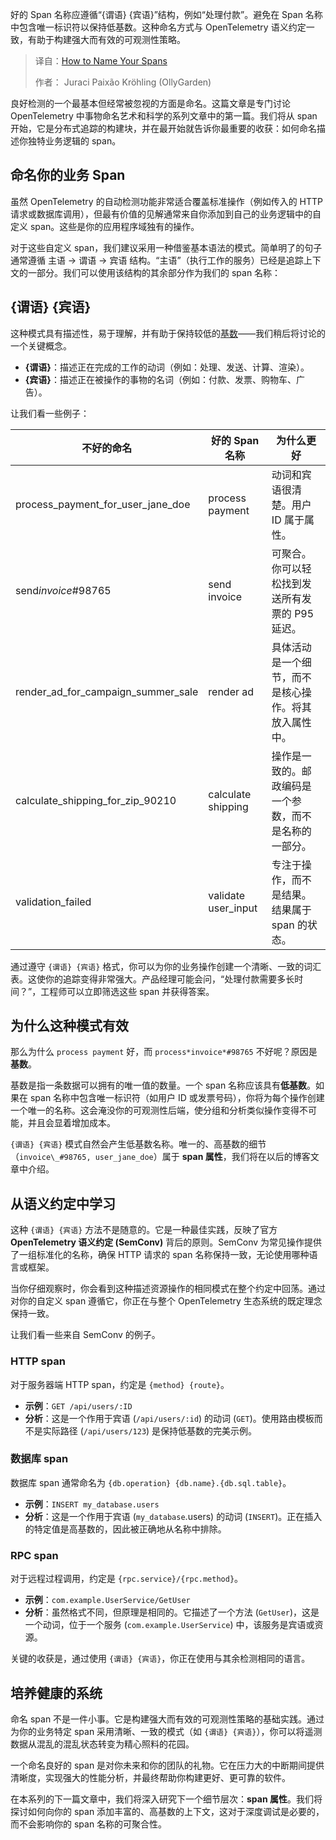 
<!--
title: 如何命名你的Span
cover: https://opentelemetry.io/img/social/logo-wordmark-001.png
summary: 好的 Span 名称应遵循“{谓语} {宾语}”结构，例如“处理付款”。避免在 Span 名称中包含唯一标识符以保持低基数。这种命名方式与 OpenTelemetry 语义约定一致，有助于构建强大而有效的可观测性策略。
-->

好的 Span 名称应遵循“{谓语} {宾语}”结构，例如“处理付款”。避免在 Span 名称中包含唯一标识符以保持低基数。这种命名方式与 OpenTelemetry 语义约定一致，有助于构建强大而有效的可观测性策略。

> 译自：[How to Name Your Spans](https://opentelemetry.io/blog/2025/how-to-name-your-spans/)
> 
> 作者： Juraci Paixão Kröhling (OllyGarden) 

良好检测的一个最基本但经常被忽视的方面是命名。这篇文章是专门讨论 OpenTelemetry 中事物命名艺术和科学的系列文章中的第一篇。我们将从 span 开始，它是分布式追踪的构建块，并在最开始就告诉你最重要的收获：如何命名描述你独特业务逻辑的 span。

## 命名你的业务 Span

虽然 OpenTelemetry 的自动检测功能非常适合覆盖标准操作（例如传入的 HTTP 请求或数据库调用），但最有价值的见解通常来自你添加到自己的业务逻辑中的自定义 span。这些是你的应用程序域独有的操作。

对于这些自定义 span，我们建议采用一种借鉴基本语法的模式。简单明了的句子通常遵循 主语 -> 谓语 -> 宾语 结构。“主语”（执行工作的服务）已经是追踪上下文的一部分。我们可以使用该结构的其余部分作为我们的 span 名称：

## {谓语} {宾语}

这种模式具有描述性，易于理解，并有助于保持较低的[基数](/docs/concepts/glossary/#cardinality)——我们稍后将讨论的一个关键概念。

* **{谓语}**：描述正在完成的工作的动词（例如：处理、发送、计算、渲染）。
* **{宾语}**：描述正在被操作的事物的名词（例如：付款、发票、购物车、广告）。

让我们看一些例子：

| 不好的命名 | 好的 Span 名称 | 为什么更好 |
| --- | --- | --- |
| process\_payment\_for\_user\_jane\_doe | process payment | 动词和宾语很清楚。用户 ID 属于属性。 |
| send*invoice*#98765 | send invoice | 可聚合。你可以轻松找到发送所有发票的 P95 延迟。 |
| render\_ad\_for\_campaign\_summer\_sale | render ad | 具体活动是一个细节，而不是核心操作。将其放入属性中。 |
| calculate\_shipping\_for\_zip\_90210 | calculate shipping | 操作是一致的。邮政编码是一个参数，而不是名称的一部分。 |
| validation\_failed | validate user\_input | 专注于操作，而不是结果。结果属于 span 的状态。 |

通过遵守 `{谓语} {宾语}` 格式，你可以为你的业务操作创建一个清晰、一致的词汇表。这使你的追踪变得非常强大。产品经理可能会问，“处理付款需要多长时间？”，工程师可以立即筛选这些 span 并获得答案。

## 为什么这种模式有效

那么为什么 `process payment` 好，而 `process*invoice*#98765` 不好呢？原因是**基数**。

基数是指一条数据可以拥有的唯一值的数量。一个 span 名称应该具有**低基数**。如果在 span 名称中包含唯一标识符（如用户 ID 或发票号码），你将为每个操作创建一个唯一的名称。这会淹没你的可观测性后端，使分组和分析类似操作变得不可能，并且会显着增加成本。

`{谓语} {宾语}` 模式自然会产生低基数名称。唯一的、高基数的细节（`invoice\_#98765, user_jane_doe`）属于 **span 属性**，我们将在以后的博客文章中介绍。

## 从语义约定中学习

这种 `{谓语} {宾语}` 方法不是随意的。它是一种最佳实践，反映了官方 **OpenTelemetry 语义约定 (SemConv)** 背后的原则。SemConv 为常见操作提供了一组标准化的名称，确保 HTTP 请求的 span 名称保持一致，无论使用哪种语言或框架。

当你仔细观察时，你会看到这种描述资源操作的相同模式在整个约定中回荡。通过对你的自定义 span 遵循它，你正在与整个 OpenTelemetry 生态系统的既定理念保持一致。

让我们看一些来自 SemConv 的例子。

### HTTP span

对于服务器端 HTTP span，约定是 `{method} {route}`。

* **示例**：`GET /api/users/:ID`
* **分析**：这是一个作用于宾语 (`/api/users/:id`) 的动词 (`GET`)。使用路由模板而不是实际路径 (`/api/users/123`) 是保持低基数的完美示例。

### 数据库 span

数据库 span 通常命名为 `{db.operation} {db.name}.{db.sql.table}`。

* **示例**：`INSERT my_database.users`
* **分析**：这是一个作用于宾语 (`my_database`.users) 的动词 (`INSERT`)。正在插入的特定值是高基数的，因此被正确地从名称中排除。

### RPC span

对于远程过程调用，约定是 `{rpc.service}/{rpc.method}`。

* **示例**：`com.example.UserService/GetUser`
* **分析**：虽然格式不同，但原理是相同的。它描述了一个方法 (`GetUser`)，这是一个动词，位于一个服务 (`com.example.UserService`) 中，该服务是宾语或资源。

关键的收获是，通过使用 `{谓语} {宾语}`，你正在使用与其余检测相同的语言。

## 培养健康的系统

命名 span 不是一件小事。它是构建强大而有效的可观测性策略的基础实践。通过为你的业务特定 span 采用清晰、一致的模式（如 `{谓语} {宾语}`），你可以将遥测数据从混乱的混乱状态转变为精心照料的花园。

一个命名良好的 span 是对你未来和你的团队的礼物。它在压力大的中断期间提供清晰度，实现强大的性能分析，并最终帮助你构建更好、更可靠的软件。

在本系列的下一篇文章中，我们将深入研究下一个细节层次：**span 属性**。我们将探讨如何向你的 span 添加丰富的、高基数的上下文，这对于深度调试是必要的，而不会影响你的 span 名称的可聚合性。
